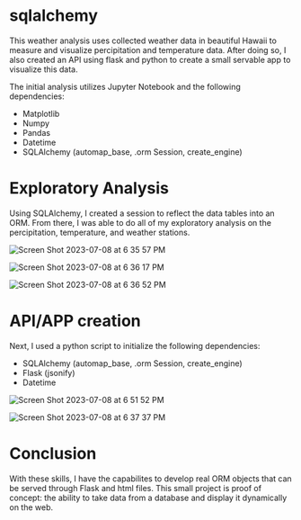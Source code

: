 # sqlalchemy
This weather analysis uses collected weather data in beautiful Hawaii to measure and visualize percipitation and temperature data. After doing so, I also created an API using flask and python to create a small servable app to visualize this data.

The initial analysis utilizes Jupyter Notebook and the following dependencies:
- Matplotlib
- Numpy
- Pandas
- Datetime
- SQLAlchemy (automap_base, .orm Session, create_engine)

# Exploratory Analysis
Using SQLAlchemy, I created a session to reflect the data tables into an ORM. From there, I was able to do all of my exploratory analysis on the percipitation, temperature, and weather stations. 

![Screen Shot 2023-07-08 at 6 35 57 PM](https://github.com/Phil-Mart/sqlalchemy/assets/120279988/985ce438-9d69-457e-ae57-67bc82178248)

![Screen Shot 2023-07-08 at 6 36 17 PM](https://github.com/Phil-Mart/sqlalchemy/assets/120279988/4e27df99-7db5-408b-b0b5-aa7bce9917be)

![Screen Shot 2023-07-08 at 6 36 52 PM](https://github.com/Phil-Mart/sqlalchemy/assets/120279988/0396f410-7125-4477-8b75-a22677adb145)



# API/APP creation
Next, I used a python script to initialize the following dependencies:
- SQLAlchemy (automap_base, .orm Session, create_engine)
- Flask (jsonify)
- Datetime

 
![Screen Shot 2023-07-08 at 6 51 52 PM](https://github.com/Phil-Mart/sqlalchemy/assets/120279988/d48456c4-3c58-40fe-bbb7-5f8d28a6f53c)

![Screen Shot 2023-07-08 at 6 37 37 PM](https://github.com/Phil-Mart/sqlalchemy/assets/120279988/dfd947be-3181-47ab-b4cd-9c07e2b279ce)


# Conclusion
With these skills, I have the capabilites to develop real ORM objects that can be served through Flask and html files. This small project is proof of concept: the ability to take data from a database and display it dynamically on the web. 
